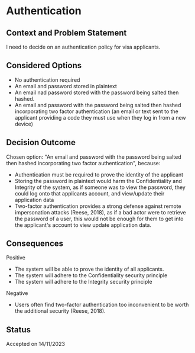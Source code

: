# Authentication

## Context and Problem Statement

I need to decide on an authentication policy for visa applicants.

## Considered Options

- No authentication required
- An email and password stored in plaintext
- An email nad password stored with the password being salted then hashed.
- An email and password with the password being salted then hashed incorporating two factor authentication (an email or text sent to the applicant providing a code they must use when they log in from a new device)

## Decision Outcome

Chosen option: "An email and password with the password being salted then hashed incorporating two factor authentication", because:

- Authentication must be required to prove the identity of the applicant
- Storing the password in plaintext would harm the Confidentiality and Integrity of the system, as if someone was to view the password, they could log onto that applicants account, and view/update their application data
- Two-factor authentication provides a strong defense against remote impersonation attacks (Reese, 2018), as if a bad actor were to retrieve the password of a user, this would not be enough for them to get into the applicant's account to view update application data.

## Consequences

Positive

- The system will be able to prove the identity of all applicants.
- The system will adhere to the Confidentiality security principle
- The system will adhere to the Integrity security principle

Negative

- Users often find two-factor authentication too inconvenient to be worth the additional security (Reese, 2018).

## Status

Accepted on 14/11/2023
